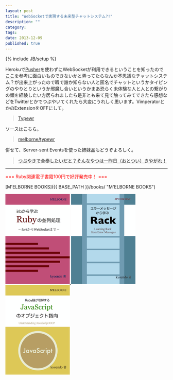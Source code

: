 ```yaml
---
layout: post
title: "WebSocketで実現する未来型チャットシステム?!"
description: ""
category: 
tags: 
date: 2013-12-09
published: true
---
```

{% include JB/setup %}

Herokuで[Pusher](http://pusher.com/ "Pusher \| HTML5 WebSocket Powered Realtime Messaging Service")を使わずにWebSocketが利用できるということを知ったので[ここ](https://devcenter.heroku.com/articles/ruby-websockets "Using WebSockets on Heroku with Ruby \| Heroku Dev Center")を参考に面白いものできないかと弄ってたらなんか不思議なチャットシステム？が出来上がったので暇で誰か知らない人と匿名でチャットというかタイピングのやりとりというか邪魔し合いというかまあ恐らく未体験な人と人との繋がりの類を経験したい方居られましたら是非とも来て見て触ってみてできたら感想などをTwitterとかでつぶやいてくれたら大変にうれしく思います。VimperatorとかのExtensionをOFFにして。

> [Typewr](http://typewr.herokuapp.com/ "Typewr")


ソースはこちら。

> [melborne/typewr](https://github.com/melborne/typewr "melborne/typewr")

併せて、Server-sent Eventsを使った姉妹品もどうぞよろしく。

> [つぶやきで合奏したいだと？そんなやつは一昨日（おとつい）きやがれ！](http://melborne.github.io/2013/12/06/come-join-ototwe/ "つぶやきで合奏したいだと？そんなやつは一昨日（おとつい）きやがれ！")


---

<p style='color:red'>=== Ruby関連電子書籍100円で好評発売中！ ===</p>

[M'ELBORNE BOOKS]({{ BASE_PATH }}/books/ "M'ELBORNE BOOKS")

<a href="{{ BASE_PATH }}/books/">
  <img src="/assets/images/2012/ruby_parallel_cover.png" alt="ruby_parallel" style="width:200px" />
</a>
<a href="{{ BASE_PATH }}/books/">
  <img src="/assets/images/2012/rack_cover.png" alt="rack" style="width:200px" />
</a>
<a href="{{ BASE_PATH }}/books/">
  <img src="/assets/images/2012/js_oop_cover.png" alt="js_oop" style="width:200px" />
</a>


